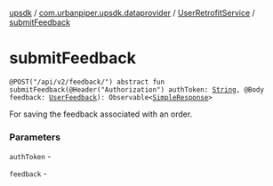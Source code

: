 [upsdk](../../index.md) / [com.urbanpiper.upsdk.dataprovider](../index.md) / [UserRetrofitService](index.md) / [submitFeedback](./submit-feedback.md)

# submitFeedback

`@POST("/api/v2/feedback/") abstract fun submitFeedback(@Header("Authorization") authToken: `[`String`](https://kotlinlang.org/api/latest/jvm/stdlib/kotlin/-string/index.html)`, @Body feedback: `[`UserFeedback`](../../com.urbanpiper.upsdk.model.networkresponse/-user-feedback/index.md)`): Observable<`[`SimpleResponse`](../../com.urbanpiper.upsdk.model.networkresponse/-simple-response/index.md)`>`

For saving the feedback associated with an order.

### Parameters

`authToken` -

`feedback` - 